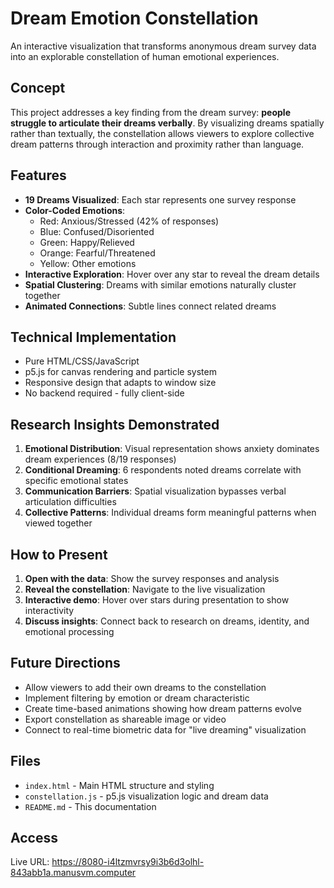 # Dream Emotion Constellation

An interactive visualization that transforms anonymous dream survey data into an explorable constellation of human emotional experiences.

## Concept

This project addresses a key finding from the dream survey: **people struggle to articulate their dreams verbally**. By visualizing dreams spatially rather than textually, the constellation allows viewers to explore collective dream patterns through interaction and proximity rather than language.

## Features

- **19 Dreams Visualized**: Each star represents one survey response
- **Color-Coded Emotions**: 
  - Red: Anxious/Stressed (42% of responses)
  - Blue: Confused/Disoriented
  - Green: Happy/Relieved
  - Orange: Fearful/Threatened
  - Yellow: Other emotions
- **Interactive Exploration**: Hover over any star to reveal the dream details
- **Spatial Clustering**: Dreams with similar emotions naturally cluster together
- **Animated Connections**: Subtle lines connect related dreams

## Technical Implementation

- Pure HTML/CSS/JavaScript
- p5.js for canvas rendering and particle system
- Responsive design that adapts to window size
- No backend required - fully client-side

## Research Insights Demonstrated

1. **Emotional Distribution**: Visual representation shows anxiety dominates dream experiences (8/19 responses)
2. **Conditional Dreaming**: 6 respondents noted dreams correlate with specific emotional states
3. **Communication Barriers**: Spatial visualization bypasses verbal articulation difficulties
4. **Collective Patterns**: Individual dreams form meaningful patterns when viewed together

## How to Present

1. **Open with the data**: Show the survey responses and analysis
2. **Reveal the constellation**: Navigate to the live visualization
3. **Interactive demo**: Hover over stars during presentation to show interactivity
4. **Discuss insights**: Connect back to research on dreams, identity, and emotional processing

## Future Directions

- Allow viewers to add their own dreams to the constellation
- Implement filtering by emotion or dream characteristic
- Create time-based animations showing how dream patterns evolve
- Export constellation as shareable image or video
- Connect to real-time biometric data for "live dreaming" visualization

## Files

- `index.html` - Main HTML structure and styling
- `constellation.js` - p5.js visualization logic and dream data
- `README.md` - This documentation

## Access

Live URL: https://8080-i4ltzmvrsy9i3b6d3olhl-843abb1a.manusvm.computer

